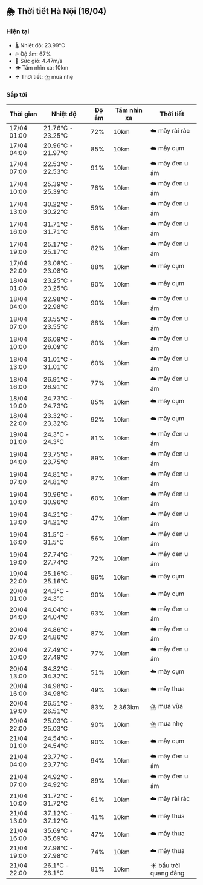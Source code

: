 ## 🌦️ Thời tiết Hà Nội (16/04)

### Hiện tại

- 🌡️ Nhiệt độ: 23.99℃
- 💦 Độ ẩm: 67%
- 💨 Sức gió: 4.47m/s
- 👁️ Tầm nhìn xa: 10km
- ☂️ Thời tiết: ⛈️ mưa nhẹ

### Sắp tới

| Thời gian | Nhiệt độ | Độ ẩm | Tầm nhìn xa | Thời tiết |
| --- | --- | --- | --- | --- |
| 17/04 01:00 | 21.76℃ - 23.25℃ | 72% | 10km | ☁️ mây rải rác |
| 17/04 04:00 | 20.96℃ - 21.97℃ | 85% | 10km | ☁️ mây cụm |
| 17/04 07:00 | 22.53℃ - 22.53℃ | 91% | 10km | ☁️ mây đen u ám |
| 17/04 10:00 | 25.39℃ - 25.39℃ | 78% | 10km | ☁️ mây đen u ám |
| 17/04 13:00 | 30.22℃ - 30.22℃ | 59% | 10km | ☁️ mây đen u ám |
| 17/04 16:00 | 31.71℃ - 31.71℃ | 56% | 10km | ☁️ mây đen u ám |
| 17/04 19:00 | 25.17℃ - 25.17℃ | 82% | 10km | ☁️ mây đen u ám |
| 17/04 22:00 | 23.08℃ - 23.08℃ | 88% | 10km | ☁️ mây cụm |
| 18/04 01:00 | 23.25℃ - 23.25℃ | 90% | 10km | ☁️ mây cụm |
| 18/04 04:00 | 22.98℃ - 22.98℃ | 90% | 10km | ☁️ mây đen u ám |
| 18/04 07:00 | 23.55℃ - 23.55℃ | 88% | 10km | ☁️ mây đen u ám |
| 18/04 10:00 | 26.09℃ - 26.09℃ | 80% | 10km | ☁️ mây đen u ám |
| 18/04 13:00 | 31.01℃ - 31.01℃ | 60% | 10km | ☁️ mây đen u ám |
| 18/04 16:00 | 26.91℃ - 26.91℃ | 77% | 10km | ☁️ mây đen u ám |
| 18/04 19:00 | 24.73℃ - 24.73℃ | 85% | 10km | ☁️ mây cụm |
| 18/04 22:00 | 23.32℃ - 23.32℃ | 92% | 10km | ☁️ mây cụm |
| 19/04 01:00 | 24.3℃ - 24.3℃ | 81% | 10km | ☁️ mây đen u ám |
| 19/04 04:00 | 23.75℃ - 23.75℃ | 89% | 10km | ☁️ mây đen u ám |
| 19/04 07:00 | 24.81℃ - 24.81℃ | 87% | 10km | ☁️ mây đen u ám |
| 19/04 10:00 | 30.96℃ - 30.96℃ | 60% | 10km | ☁️ mây đen u ám |
| 19/04 13:00 | 34.21℃ - 34.21℃ | 47% | 10km | ☁️ mây đen u ám |
| 19/04 16:00 | 31.5℃ - 31.5℃ | 56% | 10km | ☁️ mây đen u ám |
| 19/04 19:00 | 27.74℃ - 27.74℃ | 72% | 10km | ☁️ mây đen u ám |
| 19/04 22:00 | 25.16℃ - 25.16℃ | 86% | 10km | ☁️ mây cụm |
| 20/04 01:00 | 24.3℃ - 24.3℃ | 90% | 10km | ☁️ mây cụm |
| 20/04 04:00 | 24.04℃ - 24.04℃ | 93% | 10km | ☁️ mây đen u ám |
| 20/04 07:00 | 24.86℃ - 24.86℃ | 87% | 10km | ☁️ mây đen u ám |
| 20/04 10:00 | 27.49℃ - 27.49℃ | 77% | 10km | ☁️ mây đen u ám |
| 20/04 13:00 | 34.32℃ - 34.32℃ | 51% | 10km | ☁️ mây cụm |
| 20/04 16:00 | 34.98℃ - 34.98℃ | 49% | 10km | ☁️ mây thưa |
| 20/04 19:00 | 26.51℃ - 26.51℃ | 83% | 2.363km | ⛈️ mưa vừa |
| 20/04 22:00 | 25.03℃ - 25.03℃ | 90% | 10km | ⛈️ mưa nhẹ |
| 21/04 01:00 | 24.54℃ - 24.54℃ | 90% | 10km | ☁️ mây cụm |
| 21/04 04:00 | 23.77℃ - 23.77℃ | 94% | 10km | ☁️ mây đen u ám |
| 21/04 07:00 | 24.92℃ - 24.92℃ | 89% | 10km | ☁️ mây đen u ám |
| 21/04 10:00 | 31.72℃ - 31.72℃ | 61% | 10km | ☁️ mây rải rác |
| 21/04 13:00 | 37.12℃ - 37.12℃ | 41% | 10km | ☁️ mây thưa |
| 21/04 16:00 | 35.69℃ - 35.69℃ | 47% | 10km | ☁️ mây thưa |
| 21/04 19:00 | 27.98℃ - 27.98℃ | 74% | 10km | ☁️ mây thưa |
| 21/04 22:00 | 26.1℃ - 26.1℃ | 81% | 10km | ☀️ bầu trời quang đãng |
